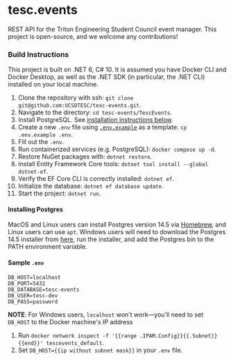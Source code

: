 # tesc.events

REST API for the Triton Engineering Student Council event manager. This project is open-source, and we welcome any contributions!

### Build Instructions

This project is built on .NET 6, C# 10. It is assumed you have Docker CLI and Docker Desktop, as well as the .NET SDK (in particular, the .NET CLI) installed on your local machine.

1. Clone the repository with ssh: `git clone git@github.com:UCSDTESC/tesc-events.git`.
2. Navigate to the directory: `cd tesc-events/TescEvents`.
3. Install PostgreSQL. See [installation instructions below](#installing-postgres).
4. Create a new `.env` file using [`.env.example`](#sample-env) as a template: `cp .env.example .env`.
5. Fill out the `.env`.
6. Run containerized services (e.g. PostgreSQL): `docker compose up -d`.
7. Restore NuGet packages with: `dotnet restore`.
8. Install Entity Framework Core tools: `dotnet tool install --global dotnet-ef`.
9. Verify the EF Core CLI is correctly installed: `dotnet ef`.
10. Initialize the database: `dotnet ef database update`.
11. Start the project: `dotnet run`.

#### Installing Postgres

MacOS and Linux users can install Postgres version 14.5 via [Homebrew](https://brew.sh), and Linux users can use `apt`. Windows users will need to download the Postgres 14.5 installer from [here](https://www.postgresql.org/download/windows/), run the installer, and add the Postgres bin to the PATH environment variable.

#### Sample `.env`

```
DB_HOST=localhost
DB_PORT=5432
DB_DATABASE=tesc-events
DB_USER=tesc-dev
DB_PASS=password
```

**NOTE**: For Windows users, `localhost` won't work&mdash;you'll need to set `DB_HOST` to the Docker machine's IP address

1. Run `docker network inspect -f '{{range .IPAM.Config}}{{.Subnet}}{{end}}' tescevents_default`.
2. Set `DB_HOST={{ip without subnet mask}}` in your `.env` file.
